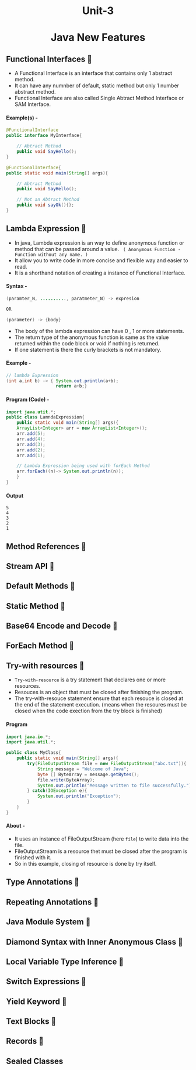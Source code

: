<h1 align="center">Unit-3</h1>
<h1 align="center">Java New Features</h1>



## Functional Interfaces 🚀
- A Functional Interface is an interface that contains only 1 abstract method.
- It can have any numnber of default, static method but only 1 number abstract method.
- Functional Interface are also called Single Abtract Method Interface or SAM Interface.

#### Example(s) -
```java
@FunctionalInterface
public interface MyInterface{

    // Abtract Method
    public void SayHello();
}
```
```java
@FunctionalInterface{
public static void main(String[] args){

    // Abtract Method
    public void SayHello();

    // Not an Abtract Method
    public void sayOk(){};
}
```



## Lambda Expression 🚀
- In java, Lambda expression is an way to define anonymous function or method that can be passed around a value.
  ``` ( Anonymous Function - Function without any name. )```
- It allow you to write code in more concise and flexible way and easier to read.
- It is a shorthand notation of creating a instance of Functional Interface.

#### Syntax - 
```java
(paramter_N, .........., paratmeter_N) -> expresion

OR

(parameter) -> {body} 
```
- The body of the lambda expression can have 0 , 1 or more statements.
- The return type of the anonymous function is same as the value returned within the code block or void if nothing is returned.
- If one statement is there the curly brackets is not mandatory.

#### Example -
```java
// lambda Expression
(int a,int b) -> { System.out.println(a+b);
                   return a+b;}
```

#### Program (Code) -  
```java
import java.utit.*;
public class LamndaExpression{
    public static void main(String[] args){
    ArrayList<Integer> arr = new ArrayList<Integer>();
    arr.add(5);
    arr.add(4);
    arr.add(3);
    arr.add(2);
    arr.add(1);

    // Lambda Expression being used with forEach Method
    arr.forEach((n)-> System.out.println(n));
    }
}
```
#### Output
```
5
4
3
2
1
```

## Method References 🚀
## Stream API 🚀
## Default Methods 🚀
## Static Method 🚀
## Base64 Encode and Decode 🚀
## ForEach Method 🚀



## Try-with resources 🚀
- `Try-with-resource` is a try statement that declares one or more resources.
- Resouces is an object that must be closed after finishing the program.
- The try-with-resouce statement ensure that each resouce is closed at the end of the statement execution. (means when the resoures must be closed when the code exection from the try block is finished)

#### Program
``` java
import java.io.*;
import java.util.*;

public class MyClass{
    public static void main(String[] args){
        try(FileOutputStream file = new FileOutputStream("abc.txt")){
            String message = "Welcome of Java";
            byte [] ByteArray = message.getBytes();
            file.write(ByteArray);
            System.out.println("Message written to file successfully.");  
        } catch(IOException e){
            System.out.println("Exception");
        }
    }
}
```
#### About -
- It uses an instance of FileOutputStream (here `file`) to write data into the file.
- FileOutputStream is a resource thet must be closed after the program is finished with it.
- So in this example, closing of resource is done by try itself.



## Type Annotations 🚀
## Repeating Annotations 🚀
## Java Module System 🚀
## Diamond Syntax with Inner Anonymous Class 🚀
## Local Variable Type Inference 🚀
## Switch Expressions 🚀
## Yield Keyword 🚀
## Text Blocks 🚀
## Records 🚀
## Sealed Classes 
